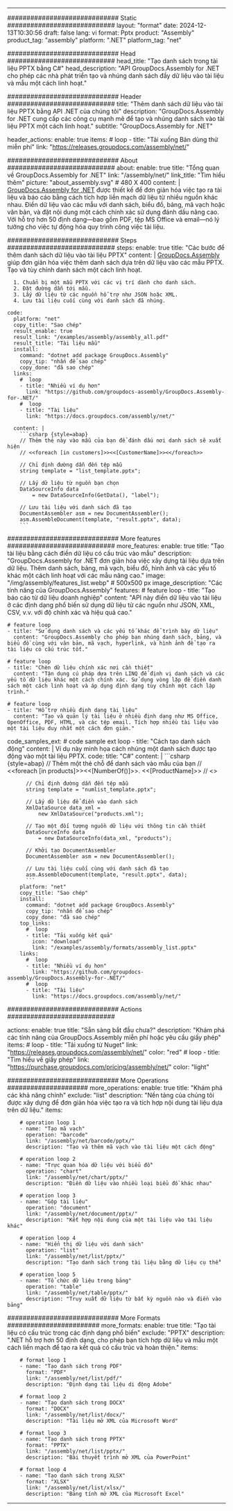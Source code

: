



---
############################# Static ############################
layout: "format"
date:  2024-12-13T10:30:56
draft: false
lang: vi
format: Pptx
product: "Assembly"
product_tag: "assembly"
platform: ".NET"
platform_tag: "net"

############################# Head ############################
head_title: "Tạo danh sách trong tài liệu PPTX bằng C#"
head_description: "API GroupDocs.Assembly for .NET cho phép các nhà phát triển tạo và nhúng danh sách đầy dữ liệu vào tài liệu và mẫu một cách linh hoạt."

############################# Header ############################
title: "Thêm danh sách dữ liệu vào tài liệu PPTX bằng API .NET của chúng tôi" 
description: "GroupDocs.Assembly for .NET cung cấp các công cụ mạnh mẽ để tạo và nhúng danh sách vào tài liệu PPTX một cách linh hoạt."
subtitle: "GroupDocs.Assembly for .NET" 

header_actions:
  enable: true
  items:
    #  loop
    - title: "Tải xuống Bản dùng thử miễn phí"
      link: "https://releases.groupdocs.com/assembly/net/"
      
############################# About ############################
about:
    enable: true
    title: "Tổng quan về GroupDocs.Assembly for .NET"
    link: "/assembly/net/"
    link_title: "Tìm hiểu thêm"
    picture: "about_assembly.svg" # 480 X 400
    content: |
       [GroupDocs.Assembly for .NET](/assembly/net/) được thiết kế để đơn giản hóa việc tạo ra tài liệu và báo cáo bằng cách tích hợp liền mạch dữ liệu từ nhiều nguồn khác nhau. Điền dữ liệu vào các mẫu với danh sách, biểu đồ, bảng, mã vạch hoặc văn bản, và đặt nội dung một cách chính xác sử dụng đánh dấu nâng cao. Với hỗ trợ hơn 50 định dạng—bao gồm PDF, tệp MS Office và email—nó lý tưởng cho việc tự động hóa quy trình công việc tài liệu.

############################# Steps ############################
steps:
    enable: true
    title: "Các bước để thêm danh sách dữ liệu vào tài liệu PPTX"
    content: |
      [GroupDocs.Assembly](/assembly/net/) giúp đơn giản hóa việc thêm danh sách dựa trên dữ liệu vào các mẫu PPTX. Tạo và tùy chỉnh danh sách một cách linh hoạt.
      
      1. Chuẩn bị một mẫu PPTX với các vị trí dành cho danh sách.
      2. Đặt đường dẫn tới mẫu.
      3. Lấy dữ liệu từ các nguồn hỗ trợ như JSON hoặc XML.
      4. Lưu tài liệu cuối cùng với danh sách đã nhúng.
   
    code:
      platform: "net"
      copy_title: "Sao chép"
      result_enable: true
      result_link: "/examples/assembly/assembly_all.pdf"
      result_title: "Tài liệu mẫu"
      install:
        command: "dotnet add package GroupDocs.Assembly"
        copy_tip: "nhấn để sao chép"
        copy_done: "đã sao chép"
      links:
        #  loop
        - title: "Nhiều ví dụ hơn"
          link: "https://github.com/groupdocs-assembly/GroupDocs.Assembly-for-.NET/"
        #  loop
        - title: "Tài liệu"
          link: "https://docs.groupdocs.com/assembly/net/"
          
      content: |
        ```csharp {style=abap}
        // Thêm thẻ này vào mẫu của bạn để đánh dấu nơi danh sách sẽ xuất hiện
        // <<foreach [in customers]>><<[CustomerName]>><</foreach>>

        // Chỉ định đường dẫn đến tệp mẫu
        string template = "list_template.pptx";

        // Lấy dữ liệu từ nguồn bạn chọn
        DataSourceInfo data 
            = new DataSourceInfo(GetData(), "label");

        // Lưu tài liệu với danh sách đã tạo
        DocumentAssembler asm = new DocumentAssembler();
        asm.AssembleDocument(template, "result.pptx", data);
        ```            

############################# More features ############################
more_features:
  enable: true
  title: "Tạo tài liệu bằng cách điền dữ liệu có cấu trúc vào mẫu"
  description: "GroupDocs.Assembly for .NET đơn giản hóa việc xây dựng tài liệu dựa trên dữ liệu. Thêm danh sách, bảng, mã vạch, biểu đồ, hình ảnh và các yếu tố khác một cách linh hoạt với các mẫu nâng cao."
  image: "/img/assembly/features_list.webp" # 500x500 px
  image_description: "Các tính năng của GroupDocs.Assembly"
  features:
    # feature loop
    - title: "Tạo báo cáo từ dữ liệu doanh nghiệp"
      content: "API này điền dữ liệu vào tài liệu ở các định dạng phổ biến sử dụng dữ liệu từ các nguồn như JSON, XML, CSV, v.v. với độ chính xác và hiệu quả cao."

    # feature loop
    - title: "Sử dụng danh sách và các yếu tố khác để trình bày dữ liệu"
      content: "GroupDocs.Assembly cho phép bạn nhúng danh sách, bảng, và biểu đồ cùng với văn bản, mã vạch, hyperlink, và hình ảnh để tạo ra tài liệu có cấu trúc tốt."

    # feature loop
    - title: "Chèn dữ liệu chính xác nơi cần thiết"
      content: "Tận dụng cú pháp dựa trên LINQ để định vị danh sách và các yếu tố dữ liệu khác một cách chính xác. Sử dụng vòng lặp để điền danh sách một cách linh hoạt và áp dụng định dạng tùy chỉnh một cách lập trình."

    # feature loop
    - title: "Hỗ trợ nhiều định dạng tài liệu"
      content: "Tạo và quản lý tài liệu ở nhiều định dạng như MS Office, OpenOffice, PDF, HTML, và các tệp email. Tích hợp nhiều tài liệu vào một tài liệu duy nhất một cách đơn giản."
      
  code_samples_ext:
    # code sample ext loop
    - title: "Cách tạo danh sách động"
      content: |
        Ví dụ này minh họa cách nhúng một danh sách được tạo động vào một tài liệu PPTX.
      code:
        title: "C#"
        content: |
          ```csharp {style=abap}
          // Thêm một thẻ chỗ để danh sách vào mẫu của bạn
          // <<foreach [in products]>><<[NumberOf()]>>. <<[ProductName]>>
          // <</foreach>>

          // Chỉ định đường dẫn đến tệp mẫu
          string template = "numlist_template.pptx";

          // Lấy dữ liệu để điền vào danh sách
          XmlDataSource data_xml =
              new XmlDataSource("products.xml");

          // Tạo một đối tượng nguồn dữ liệu với thông tin cần thiết
          DataSourceInfo data 
              = new DataSourceInfo(data_xml, "products");

          // Khởi tạo DocumentAssembler
          DocumentAssembler asm = new DocumentAssembler();

          // Lưu tài liệu cuối cùng với danh sách đã tạo
          asm.AssembleDocument(template, "result.pptx", data);
          ```
        platform: "net"
        copy_title: "Sao chép"
        install:
          command: "dotnet add package GroupDocs.Assembly"
          copy_tip: "nhấn để sao chép"
          copy_done: "đã sao chép"
        top_links:
          #  loop
          - title: "Tải xuống kết quả"
            icon: "download"
            link: "/examples/assembly/formats/assembly_list.pptx"
        links:
          #  loop
          - title: "Nhiều ví dụ hơn"
            link: "https://github.com/groupdocs-assembly/GroupDocs.Assembly-for-.NET/"
          #  loop
          - title: "Tài liệu"
            link: "https://docs.groupdocs.com/assembly/net/"
            

            


############################# Actions ############################

actions:
  enable: true
  title: "Sẵn sàng bắt đầu chưa?"
  description: "Khám phá các tính năng của GroupDocs.Assembly miễn phí hoặc yêu cầu giấy phép"
  items:
    #  loop
    - title: "Tải xuống từ Nuget"
      link: "https://releases.groupdocs.com/assembly/net/"
      color: "red"
        #  loop
    - title: "Tìm hiểu về giấy phép"
      link: "https://purchase.groupdocs.com/pricing/assembly/net/"
      color: "light"


############################# More Operations #####################
more_operations:
    enable: true
    title: "Khám phá các khả năng chính"
    exclude: "list"
    description: "Nền tảng của chúng tôi được xây dựng để đơn giản hóa việc tạo ra và tích hợp nội dung tài liệu dựa trên dữ liệu."
    items: 
          
        # operation loop 1
        - name: "Tạo mã vạch"
          operation: "barcode"
          link: "/assembly/net/barcode/pptx/"
          description: "Tạo và thêm mã vạch vào tài liệu một cách động"

        # operation loop 2
        - name: "Trực quan hóa dữ liệu với biểu đồ"
          operation: "chart"
          link: "/assembly/net/chart/pptx/"
          description: "Điền dữ liệu vào nhiều loại biểu đồ khác nhau"

        # operation loop 3
        - name: "Gộp tài liệu"
          operation: "document"
          link: "/assembly/net/document/pptx/"
          description: "Kết hợp nội dung của một tài liệu vào tài liệu khác"

        # operation loop 4
        - name: "Hiển thị dữ liệu với danh sách"
          operation: "list"
          link: "/assembly/net/list/pptx/"
          description: "Tạo danh sách trong tài liệu bằng dữ liệu cụ thể"

        # operation loop 5
        - name: "Tổ chức dữ liệu trong bảng"
          operation: "table"
          link: "/assembly/net/table/pptx/"
          description: "Truy xuất dữ liệu từ bất kỳ nguồn nào và điền vào bảng"
         
          
############################# More Formats ########################
more_formats:
    enable: true
    title: "Tạo tài liệu có cấu trúc trong các định dạng phổ biến"
    exclude: "PPTX"
    description: ".NET hỗ trợ hơn 50 định dạng, cho phép bạn tích hợp dữ liệu và mẫu một cách liền mạch để tạo ra kết quả có cấu trúc và hoàn thiện."
    items: 
          
        # format loop 1
        - name: "Tạo danh sách trong PDF"
          format: "PDF"
          link: "/assembly/net/list/pdf/"
          description: "Định dạng tài liệu di động Adobe"
          
        # format loop 2
        - name: "Tạo danh sách trong DOCX"
          format: "DOCX"
          link: "/assembly/net/list/docx/"
          description: "Tài liệu mở XML của Microsoft Word"
          
        # format loop 3
        - name: "Tạo danh sách trong PPTX"
          format: "PPTX"
          link: "/assembly/net/list/pptx/"
          description: "Bài thuyết trình mở XML của PowerPoint"
          
        # format loop 4
        - name: "Tạo danh sách trong XLSX"
          format: "XLSX"
          link: "/assembly/net/list/xlsx/"
          description: "Bảng tính mở XML của Microsoft Excel"


          

---